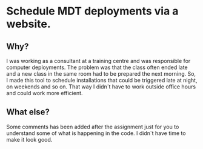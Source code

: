 # Schedule MDT deployments via a website.

## Why?
I was working as a consultant at a training centre and was responsible for computer deployments. The problem was that the class often ended late and a new class in the same room had to be prepared the next morning. So, I made this tool to schedule installations that could be triggered late at night, on weekends and so on. That way I didn´t have to work outside office hours and could work more efficient.

## What else?
Some comments has been added after the assignment just for you to understand some of what is happening in the code. I didn´t have time to make it look good.
